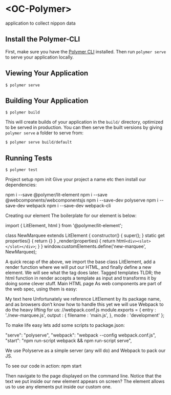 # \<OC-Polymer\>

application to collect nippon data

## Install the Polymer-CLI

First, make sure you have the [Polymer CLI](https://www.npmjs.com/package/polymer-cli) installed. Then run `polymer serve` to serve your application locally.

## Viewing Your Application

```
$ polymer serve
```

## Building Your Application

```
$ polymer build
```

This will create builds of your application in the `build/` directory, optimized to be served in production. You can then serve the built versions by giving `polymer serve` a folder to serve from:

```
$ polymer serve build/default
```

## Running Tests

```
$ polymer test
```
Project setup
npm init
Give your project a name etc then install our dependencies:

npm i --save @polymer/lit-element
npm i --save @webcomponents/webcomponentsjs
npm i --save-dev polyserve
npm i --save-dev webpack
npm i --save-dev webpack-cli

Creating our element
The boilerplate for our element is below:

import { LitElement, html } from '@polymer/lit-element';

class NewMarquee extends LitElement {
constructor()
{
      super();
}
static get properties()
{
    return {}
}
_render(properties)
{
    return html`
    <div><slot></slot></div>
    `;
}
}
window.customElements.define('new-marquee', NewMarquee);


A quick recap of the above, we import the base class LitElement, add a render function where we will put our HTML, and finally define a new element.
We will see what the<slot> tag does later.
Tagged templates
TLDR; the html function in render accepts a template as input and transforms it by doing some clever stuff.
Main HTML page
As web components are part of the web spec, using them is easy:
<html>
<body>
  <script src="node_modules/@webcomponents/webcomponentsjs/webcomponents-bundle.js"></script>
   <new-marquee>My text here</new-marquee>
   <script type="module" src="dist/main.js" crossorigin></script>
</body>
</html>
Unfortunately we reference LitElement by its package name, and as browsers don’t know how to handle this yet we will use Webpack to do the heavy lifting for us:
//webpack.conf.js
module.exports = {
    entry : './new-marquee.js',
    output : {
        filename : 'main.js',
    },
    mode : 'development'
};


To make life easy lets add some scripts to package.json:

"serve": "polyserve",
"webpack": "webpack --config webpack.conf.js",
"start": "npm run-script webpack && npm run-script serve",


We use Polyserve as a simple server (any will do) and Webpack to pack our JS.

To see our code in action:
npm start

Then navigate to the page displayed on the command line. Notice that the text we put inside our new element appears on screen? The <slot> element allows us to use any elements put inside our custom one.
